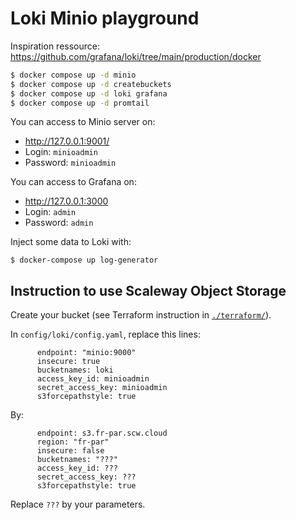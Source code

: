 # Loki Minio playground

Inspiration ressource: https://github.com/grafana/loki/tree/main/production/docker

```sh
$ docker compose up -d minio
$ docker compose up -d createbuckets
$ docker compose up -d loki grafana
$ docker compose up -d promtail
```

You can access to Minio server on:

- http://127.0.0.1:9001/
- Login: `minioadmin`
- Password: `minioadmin`

You can access to Grafana on:

- http://127.0.0.1:3000
- Login: `admin`
- Password: `admin`

Inject some data to Loki with:

```
$ docker-compose up log-generator
```

## Instruction to use Scaleway Object Storage

Create your bucket (see Terraform instruction in [`./terraform/`](./terraform)).

In `config/loki/config.yaml`, replace this lines:

```
      endpoint: "minio:9000"
      insecure: true
      bucketnames: loki
      access_key_id: minioadmin
      secret_access_key: minioadmin
      s3forcepathstyle: true
```

By:

```
      endpoint: s3.fr-par.scw.cloud
      region: "fr-par"
      insecure: false
      bucketnames: "???"
      access_key_id: ???
      secret_access_key: ???
      s3forcepathstyle: true
```

Replace `???` by your parameters.
